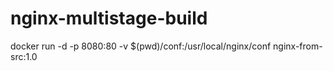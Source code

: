 # nginx-multistage-build
docker run -d -p 8080:80 -v $(pwd)/conf:/usr/local/nginx/conf nginx-from-src:1.0

